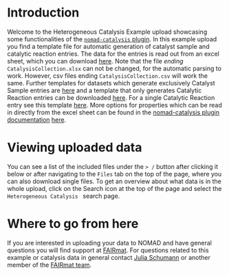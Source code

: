 # Introduction
Welcome to the Heterogeneous Catalysis Example upload showcasing some functionalities of the [`nomad-catalysis` plugin](https://github.com/FAIRmat-NFDI/nomad-catalysis-plugin).
In this example upload you find a template file for automatic generation of catalyst sample and catalytic reaction entries. The data for the entries is read out from an excel sheet, which you can download [here](https://raw.githubusercontent.com/FAIRmat-NFDI/nomad-catalysis-plugin/main/src/nomad_catalysis/example_uploads/template_example/template_CatalysisCollection.xlsx). Note that the file *ending* `CatalysisCollection.xlsx` can not be changed, for the automatic parsing to work. However, csv files ending `CatalysisCollection.csv` will work the same. Further templates for datasets which generate exclusively Catalyst Sample entries are [here](https://raw.githubusercontent.com/FAIRmat-NFDI/nomad-catalysis-plugin/main/docs/assets/template_CatalystSampleCollection.xlsx) and a template that only generates Catalytic Reaction entries can be downloaded [here](https://raw.githubusercontent.com/FAIRmat-NFDI/nomad-catalysis-plugin/main/docs/assets/template_CatalyticReactionCollection.xlsx). For a single Catalytic Reaction entry see this template [here](https://raw.githubusercontent.com/FAIRmat-NFDI/nomad-catalysis-plugin/main/src/nomad_catalysis/docs/assets/template_CatalyticReaction.xlsx). More options for properties which can be read in directly from the excel sheet can be found in the [nomad-catalysis plugin documentation](https://fairmat-nfdi.github.io/nomad-catalysis-plugin/) [here](https://fairmat-nfdi.github.io/nomad-catalysis-plugin/how_to/use_this_plugin.html#format-of-the-csv-or-xlsx-data-file).

# Viewing uploaded data

You can see a list of the included files under the `> /` button after clicking it below or after navigating to the `Files` tab on the top of the page, where you can also download single files.
To get an overview about what data is in the whole upload, click on the Search icon at the top of the page and select the `Heterogeneous Catalysis ` search page.


# Where to go from here

If you are interested in uploading your data to NOMAD and have general questions you will find support at [FAIRmat](https://www.fairmat-nfdi.eu/fairmat/). For questions related to this example or catalysis data in general contact [Julia Schumann](mailto:jschumann@physik.hu-berlin.de) or another member of the [FAIRmat team](https://www.fairmat-nfdi.eu/fairmat/about-fairmat/contact-fairmat).
